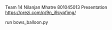 Team 14
Nilanjan Mhatre 801045013
Presentation https://prezi.com/p/9n_i9cypfimg/

run bows_balloon.py
